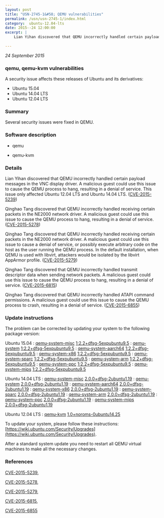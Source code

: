 ```yaml
---
layout: post
title: "USN-2745-1&#58; QEMU vulnerabilities"
permalink: /usn/usn-2745-1/index.html
category:  ubuntu-12.04-lts
date: 2015--24 12:00:00
excerpt: |
    Lian Yihan discovered that QEMU incorrectly handled certain payload messages in the VNC display driver. A malicious guest could use this issue to cause the QEMU process to hang, resulting in a denial of service. This issue only affected Ubuntu 12.04 LTS and Ubuntu 14.04 LTS. ([CVE-2015-5239](http://people.ubuntu.com/~ubuntu-security/cve/CVE-2015-5239))
    
--- 
```

 
 

*24 September 2015*

### qemu, qemu-kvm vulnerabilities

A security issue affects these releases of Ubuntu and its derivatives:

* Ubuntu 15.04
* Ubuntu 14.04 LTS
* Ubuntu 12.04 LTS

### Summary

Several security issues were fixed in QEMU. 

### Software description

* qemu 

* qemu-kvm 

### Details

Lian Yihan discovered that QEMU incorrectly handled certain payload messages in the VNC display driver. A malicious guest could use this issue to cause the QEMU process to hang, resulting in a denial of service. This issue only affected Ubuntu 12.04 LTS and Ubuntu 14.04 LTS. ([CVE-2015-5239](http://people.ubuntu.com/~ubuntu-security/cve/CVE-2015-5239))

Qinghao Tang discovered that QEMU incorrectly handled receiving certain packets in the NE2000 network driver. A malicious guest could use this issue to cause the QEMU process to hang, resulting in a denial of service. ([CVE-2015-5278](http://people.ubuntu.com/~ubuntu-security/cve/CVE-2015-5278))

Qinghao Tang discovered that QEMU incorrectly handled receiving certain packets in the NE2000 network driver. A malicious guest could use this issue to cause a denial of service, or possibly execute arbitrary code on the host as the user running the QEMU process. In the default installation, when QEMU is used with libvirt, attackers would be isolated by the libvirt AppArmor profile. ([CVE-2015-5279](http://people.ubuntu.com/~ubuntu-security/cve/CVE-2015-5279))

Qinghao Tang discovered that QEMU incorrectly handled transmit descriptor data when sending network packets. A malicious guest could use this issue to cause the QEMU process to hang, resulting in a denial of service. ([CVE-2015-6815](http://people.ubuntu.com/~ubuntu-security/cve/CVE-2015-6815))

Qinghao Tang discovered that QEMU incorrectly handled ATAPI command permissions. A malicious guest could use this issue to cause the QEMU process to crash, resulting in a denial of service. ([CVE-2015-6855](http://people.ubuntu.com/~ubuntu-security/cve/CVE-2015-6855)) 

### Update instructions

The problem can be corrected by updating your system to the following package version:

Ubuntu 15.04
 : [qemu-system-misc](https://launchpad.net/ubuntu/+source/qemu) <span> [1:2.2+dfsg-5expubuntu9.5](https://launchpad.net/ubuntu/+source/qemu/1:2.2+dfsg-5expubuntu9.5) </span> 
 : [qemu-system](https://launchpad.net/ubuntu/+source/qemu) <span> [1:2.2+dfsg-5expubuntu9.5](https://launchpad.net/ubuntu/+source/qemu/1:2.2+dfsg-5expubuntu9.5) </span> 
 : [qemu-system-aarch64](https://launchpad.net/ubuntu/+source/qemu) <span> [1:2.2+dfsg-5expubuntu9.5](https://launchpad.net/ubuntu/+source/qemu/1:2.2+dfsg-5expubuntu9.5) </span> 
 : [qemu-system-x86](https://launchpad.net/ubuntu/+source/qemu) <span> [1:2.2+dfsg-5expubuntu9.5](https://launchpad.net/ubuntu/+source/qemu/1:2.2+dfsg-5expubuntu9.5) </span> 
 : [qemu-system-sparc](https://launchpad.net/ubuntu/+source/qemu) <span> [1:2.2+dfsg-5expubuntu9.5](https://launchpad.net/ubuntu/+source/qemu/1:2.2+dfsg-5expubuntu9.5) </span> 
 : [qemu-system-arm](https://launchpad.net/ubuntu/+source/qemu) <span> [1:2.2+dfsg-5expubuntu9.5](https://launchpad.net/ubuntu/+source/qemu/1:2.2+dfsg-5expubuntu9.5) </span> 
 : [qemu-system-ppc](https://launchpad.net/ubuntu/+source/qemu) <span> [1:2.2+dfsg-5expubuntu9.5](https://launchpad.net/ubuntu/+source/qemu/1:2.2+dfsg-5expubuntu9.5) </span> 
 : [qemu-system-mips](https://launchpad.net/ubuntu/+source/qemu) <span> [1:2.2+dfsg-5expubuntu9.5](https://launchpad.net/ubuntu/+source/qemu/1:2.2+dfsg-5expubuntu9.5) </span> 

Ubuntu 14.04 LTS
 : [qemu-system-misc](https://launchpad.net/ubuntu/+source/qemu) <span> [2.0.0+dfsg-2ubuntu1.19](https://launchpad.net/ubuntu/+source/qemu/2.0.0+dfsg-2ubuntu1.19) </span> 
 : [qemu-system](https://launchpad.net/ubuntu/+source/qemu) <span> [2.0.0+dfsg-2ubuntu1.19](https://launchpad.net/ubuntu/+source/qemu/2.0.0+dfsg-2ubuntu1.19) </span> 
 : [qemu-system-aarch64](https://launchpad.net/ubuntu/+source/qemu) <span> [2.0.0+dfsg-2ubuntu1.19](https://launchpad.net/ubuntu/+source/qemu/2.0.0+dfsg-2ubuntu1.19) </span> 
 : [qemu-system-x86](https://launchpad.net/ubuntu/+source/qemu) <span> [2.0.0+dfsg-2ubuntu1.19](https://launchpad.net/ubuntu/+source/qemu/2.0.0+dfsg-2ubuntu1.19) </span> 
 : [qemu-system-sparc](https://launchpad.net/ubuntu/+source/qemu) <span> [2.0.0+dfsg-2ubuntu1.19](https://launchpad.net/ubuntu/+source/qemu/2.0.0+dfsg-2ubuntu1.19) </span> 
 : [qemu-system-arm](https://launchpad.net/ubuntu/+source/qemu) <span> [2.0.0+dfsg-2ubuntu1.19](https://launchpad.net/ubuntu/+source/qemu/2.0.0+dfsg-2ubuntu1.19) </span> 
 : [qemu-system-ppc](https://launchpad.net/ubuntu/+source/qemu) <span> [2.0.0+dfsg-2ubuntu1.19](https://launchpad.net/ubuntu/+source/qemu/2.0.0+dfsg-2ubuntu1.19) </span> 
 : [qemu-system-mips](https://launchpad.net/ubuntu/+source/qemu) <span> [2.0.0+dfsg-2ubuntu1.19](https://launchpad.net/ubuntu/+source/qemu/2.0.0+dfsg-2ubuntu1.19) </span> 

Ubuntu 12.04 LTS
 : [qemu-kvm](https://launchpad.net/ubuntu/+source/qemu-kvm) <span> [1.0+noroms-0ubuntu14.25](https://launchpad.net/ubuntu/+source/qemu-kvm/1.0+noroms-0ubuntu14.25) </span> 

To update your system, please follow these instructions: [https://wiki.ubuntu.com/Security/Upgrades](https://wiki.ubuntu.com/Security/Upgrades).

After a standard system update you need to restart all QEMU virtual machines to make all the necessary changes. 

### References

 
 [CVE-2015-5239](http://people.ubuntu.com/~ubuntu-security/cve/CVE-2015-5239), 

 [CVE-2015-5278](http://people.ubuntu.com/~ubuntu-security/cve/CVE-2015-5278), 

 [CVE-2015-5279](http://people.ubuntu.com/~ubuntu-security/cve/CVE-2015-5279), 

 [CVE-2015-6815](http://people.ubuntu.com/~ubuntu-security/cve/CVE-2015-6815), 

 [CVE-2015-6855](http://people.ubuntu.com/~ubuntu-security/cve/CVE-2015-6855)
 

